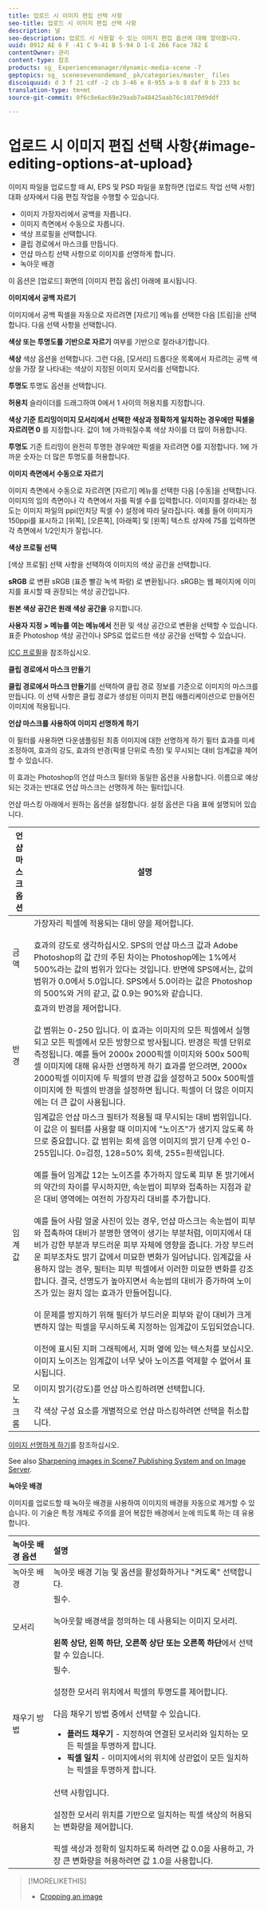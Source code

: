 ```yaml
---
title: 업로드 시 이미지 편집 선택 사항
seo-title: 업로드 시 이미지 편집 선택 사항
description: 널
seo-description: 업로드 시 사용할 수 있는 이미지 편집 옵션에 대해 알아봅니다.
uuid: 0912 AE 6 F -41 C 9-41 B 5-94 D 1-E 266 Face 782 E
contentOwner: 관리
content-type: 참조
products: sg_ Experiencemanager/dynamic-media-scene -7
geptopics: sg_ scenesevenondemand_ pk/categories/master_ files
discoiquuid: d 3 f 21 cdf -2 cb 3-46 e 8-955 a-b 8 daf 0 b 233 bc
translation-type: tm+mt
source-git-commit: 0f6c8e6ac69e29aab7a48425aab76c10170d9ddf

---
```



# 업로드 시 이미지 편집 선택 사항{#image-editing-options-at-upload}

이미지 파일을 업로드할 때 AI, EPS 및 PSD 파일을 포함하면 [업로드 작업 선택 사항] 대화 상자에서 다음 편집 작업을 수행할 수 있습니다.

* 이미지 가장자리에서 공백을 자릅니다.
* 이미지 측면에서 수동으로 자릅니다.
* 색상 프로필을 선택합니다.
* 클립 경로에서 마스크를 만듭니다.
* 언샵 마스킹 선택 사항으로 이미지를 선명하게 합니다.
* 녹아웃 배경

이 옵션은 [업로드] 화면의 [이미지 편집 옵션] 아래에 표시됩니다.

**이미지에서 공백 자르기**

이미지에서 공백 픽셀을 자동으로 자르려면 [자르기] 메뉴를 선택한 다음 [트림]을 선택합니다. 다음 선택 사항을 선택합니다.

**색상 또는 투명도를 기반으로 자르기** 여부를 기반으로 잘라내기합니다.

**색상** 색상 옵션을 선택합니다. 그런 다음, [모서리] 드롭다운 목록에서 자르려는 공백 색상을 가장 잘 나타내는 색상이 지정된 이미지 모서리를 선택합니다.

**투명도** 투명도 옵션을 선택합니다.

**허용치** 슬라이더를 드래그하여 0에서 1 사이의 허용치를 지정합니다.

**색상 기준 트리밍이미지 모서리에서 선택한 색상과 정확하게 일치하는 경우에만 픽셀을 자르려면 0** 를 지정합니다. 값이 1에 가까워질수록 색상 차이를 더 많이 허용합니다.

**투명도** 기준 트리밍이 완전히 투명한 경우에만 픽셀을 자르려면 0를 지정합니다. 1에 가까운 숫자는 더 많은 투명도를 허용합니다.

**이미지 측면에서 수동으로 자르기**

이미지 측면에서 수동으로 자르려면 [자르기] 메뉴를 선택한 다음 [수동]을 선택합니다. 이미지의 임의 측면이나 각 측면에서 자를 픽셀 수를 입력합니다. 이미지를 잘라내는 정도는 이미지 파일의 ppi(인치당 픽셀 수) 설정에 따라 달라집니다. 예를 들어 이미지가 150ppi를 표시하고 [위쪽], [오른쪽], [아래쪽] 및 [왼쪽] 텍스트 상자에 75를 입력하면 각 측면에서 1/2인치가 잘립니다.

**색상 프로필 선택**

[색상 프로필] 선택 사항을 선택하여 이미지의 색상 공간을 선택합니다.

**sRGB** 로 변환 sRGB (표준 빨강 녹색 파랑) 로 변환됩니다. sRGB는 웹 페이지에 이미지를 표시할 때 권장되는 색상 공간입니다.

**원본 색상 공간은 원래 색상 공간을** 유지합니다.

**사용자 지정 &gt; 메뉴를 여는 메뉴에서** 전환 및 색상 공간으로 변환을 선택할 수 있습니다. 표준 Photoshop 색상 공간이나 SPS로 업로드한 색상 공간을 선택할 수 있습니다.

[ICC 프로필](icc-profiles.md#icc_profiles)을 참조하십시오.

**클립 경로에서 마스크 만들기**

**클립 경로에서 마스크 만들기**&#x200B;를 선택하여 클립 경로 정보를 기준으로 이미지의 마스크를 만듭니다. 이 선택 사항은 클립 경로가 생성된 이미지 편집 애플리케이션으로 만들어진 이미지에 적용됩니다.

**언샵 마스크를 사용하여 이미지 선명하게 하기**

이 필터를 사용하면 다운샘플링된 최종 이미지에 대한 선명하게 하기 필터 효과를 미세 조정하여, 효과의 강도, 효과의 반경(픽셀 단위로 측정) 및 무시되는 대비 임계값을 제어할 수 있습니다.

이 효과는 Photoshop의 언샵 마스크 필터와 동일한 옵션을 사용합니다. 이름으로 예상되는 것과는 반대로 언샵 마스크는 선명하게 하는 필터입니다.

언샵 마스킹 아래에서 원하는 옵션을 설정합니다. 설정 옵션은 다음 표에 설명되어 있습니다.

| 언샵 마스크 옵션 | 설명 |
|--- |--- |
| 금액 | 가장자리 픽셀에 적용되는 대비 양을 제어합니다.<br><br>효과의 강도로 생각하십시오. SPS의 언샵 마스크 값과 Adobe Photoshop의 값 간의 주된 차이는 Photoshop에는 1%에서 500%라는 값의 범위가 있다는 것입니다. 반면에 SPS에서는, 값의 범위가 0.0에서 5.0입니다. SPS에서 5.0이라는 값은 Photoshop의 500%와 거의 같고, 값 0.9는 90%와 같습니다. |
| 반경 | 효과의 반경을 제어합니다. <br><br>값 범위는 0-250 입니다. 이 효과는 이미지의 모든 픽셀에서 실행되고 모든 픽셀에서 모든 방향으로 방사됩니다. 반경은 픽셀 단위로 측정됩니다. 예를 들어 2000x 2000픽셀 이미지와 500x 500픽셀 이미지에 대해 유사한 선명하게 하기 효과를 얻으려면, 2000x 2000픽셀 이미지에 두 픽셀의 반경 값을 설정하고 500x 500픽셀 이미지에 한 픽셀의 반경을 설정하면 됩니다. 픽셀이 더 많은 이미지에는 더 큰 값이 사용됩니다. |
| 임계값 | 임계값은 언샵 마스크 필터가 적용될 때 무시되는 대비 범위입니다. 이 값은 이 필터를 사용할 때 이미지에 "노이즈"가 생기지 않도록 하므로 중요합니다. 값 범위는 회색 음영 이미지의 밝기 단계 수인 0-255입니다. 0=검정, 128=50% 회색, 255=흰색입니다. <br><br>예를 들어 임계값 12는 노이즈를 추가하지 않도록 피부 톤 밝기에서의 약간의 차이를 무시하지만, 속눈썹이 피부와 접촉하는 지점과 같은 대비 영역에는 여전히 가장자리 대비를 추가합니다.<br><br>예를 들어 사람 얼굴 사진이 있는 경우, 언샵 마스크는 속눈썹이 피부와 접촉하여 대비가 분명한 영역이 생기는 부분처럼, 이미지에서 대비가 강한 부분과 부드러운 피부 자체에 영향을 줍니다. 가장 부드러운 피부조차도 밝기 값에서 미묘한 변화가 일어납니다. 임계값을 사용하지 않는 경우, 필터는 피부 픽셀에서 이러한 미묘한 변화를 강조합니다. 결국, 선명도가 높아지면서 속눈썹의 대비가 증가하여 노이즈가 있는 원치 않는 효과가 만들어집니다.<br><br>이 문제를 방지하기 위해 필터가 부드러운 피부와 같이 대비가 크게 변하지 않는 픽셀을 무시하도록 지정하는 임계값이 도입되었습니다. <br><br>이전에 표시된 지퍼 그래픽에서, 지퍼 옆에 있는 텍스처를 보십시오. 이미지 노이즈는 임계값이 너무 낮아 노이즈를 억제할 수 없어서 표시됩니다. |
| 모노크롬 | 이미지 밝기(강도)를 언샵 마스킹하려면 선택합니다.<br><br>각 색상 구성 요소를 개별적으로 언샵 마스킹하려면 선택을 취소합니다. |

[이미지 선명하게 하기](sharpening-image.md#sharpening_an_image)를 참조하십시오.

See also [Sharpening images in Scene7 Publishing System and on Image Server](https://marketing.adobe.com/resources/help/en_US/s7/sharpening/s7_sharpening_images.pdf).

**녹아웃 배경**

이미지를 업로드할 때 녹아웃 배경을 사용하여 이미지의 배경을 자동으로 제거할 수 있습니다. 이 기술은 특정 개체로 주의를 끌어 복잡한 배경에서 눈에 띄도록 하는 데 유용합니다.

| 녹아웃 배경 옵션 | 설명 |
|:--- |:--- |
| 녹아웃 배경 | 녹아웃 배경 기능 및 옵션을 활성화하거나 "켜도록" 선택합니다. |
| 모서리 | 필수.<br><br>녹아웃할 배경색을 정의하는 데 사용되는 이미지 모서리.<br><br><b>왼쪽 상단, 왼쪽 하단, 오른쪽 상단 또는 오른쪽 하단</b>에서 선택할 수 있습니다. |
| 채우기 방법 | 필수. <br><br>설정한 모서리 위치에서 픽셀의 투명도를 제어합니다.<br><br>다음 채우기 방법 중에서 선택할 수 있습니다. <ul><li><b>플러드 채우기</b> - 지정하여 연결된 모서리와 일치하는 모든 픽셀을 투명하게 합니다.</li><li><b>픽셀 일치</b> - 이미지에서의 위치에 상관없이 모든 일치하는 픽셀을 투명하게 합니다.</li></ul> |
| 허용치 | 선택 사항입니다.<br><br>설정한 모서리 위치를 기반으로 일치하는 픽셀 색상의 허용되는 변화량을 제어합니다.<br><br>픽셀 색상과 정확히 일치하도록 하려면 값 0.0을 사용하고, 가장 큰 변화량을 허용하려면 값 1.0을 사용합니다. |

>[!MORELIKETHIS]
>
>* [Cropping an image](cropping-image.md#cropping_an_image)

